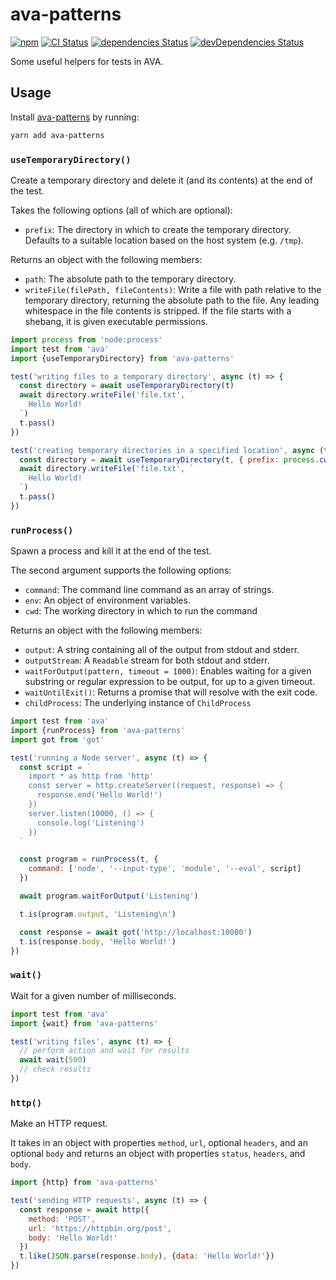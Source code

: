 # ava-patterns
[![npm](https://img.shields.io/npm/v/ava-patterns.svg)](https://www.npmjs.com/package/ava-patterns)
[![CI Status](https://github.com/vinsonchuong/ava-patterns/workflows/CI/badge.svg)](https://github.com/vinsonchuong/ava-patterns/actions?query=workflow%3ACI)
[![dependencies Status](https://david-dm.org/vinsonchuong/ava-patterns/status.svg)](https://david-dm.org/vinsonchuong/ava-patterns)
[![devDependencies Status](https://david-dm.org/vinsonchuong/ava-patterns/dev-status.svg)](https://david-dm.org/vinsonchuong/ava-patterns?type=dev)

Some useful helpers for tests in AVA.

## Usage
Install [ava-patterns](https://www.npmjs.com/package/ava-patterns)
by running:

```sh
yarn add ava-patterns
```

### `useTemporaryDirectory()`
Create a temporary directory and delete it (and its contents) at the end of the
test.

Takes the following options (all of which are optional):

- `prefix`: The directory in which to create the temporary directory. Defaults
  to a suitable location based on the host system (e.g. `/tmp`).

Returns an object with the following members:

- `path`: The absolute path to the temporary directory.
- `writeFile(filePath, fileContents)`: Write a file with path relative to the
  temporary directory, returning the absolute path to the file. Any leading
  whitespace in the file contents is stripped. If the file starts with a
  shebang, it is given executable permissions.

```js
import process from 'node:process'
import test from 'ava'
import {useTemporaryDirectory} from 'ava-patterns'

test('writing files to a temporary directory', async (t) => {
  const directory = await useTemporaryDirectory(t)
  await directory.writeFile('file.txt', `
    Hello World!
  `)
  t.pass()
})

test('creating temporary directories in a specified location', async (t) => {
  const directory = await useTemporaryDirectory(t, { prefix: process.cwd() })
  await directory.writeFile('file.txt', `
    Hello World!
  `)
  t.pass()
})
```

### `runProcess()`
Spawn a process and kill it at the end of the test.

The second argument supports the following options:

- `command`: The command line command as an array of strings.
- `env`: An object of environment variables.
- `cwd`: The working directory in which to run the command

Returns an object with the following members:

- `output`: A string containing all of the output from stdout and stderr.
- `outputStream`: A `Readable` stream for both stdout and stderr.
- `waitForOutput(pattern, timeout = 1000)`: Enables waiting for a given
  substring or regular expression to be output, for up to a given timeout.
- `waitUntilExit()`: Returns a promise that will resolve with the exit code.
- `childProcess`: The underlying instance of `ChildProcess`

```js
import test from 'ava'
import {runProcess} from 'ava-patterns'
import got from 'got'

test('running a Node server', async (t) => {
  const script = `
    import * as http from 'http'
    const server = http.createServer((request, response) => {
      response.end('Hello World!')
    })
    server.listen(10000, () => {
      console.log('Listening')
    })
  `

  const program = runProcess(t, {
    command: ['node', '--input-type', 'module', '--eval', script]
  })

  await program.waitForOutput('Listening')

  t.is(program.output, 'Listening\n')

  const response = await got('http://localhost:10000')
  t.is(response.body, 'Hello World!')
})
```

### `wait()`
Wait for a given number of milliseconds.

```js
import test from 'ava'
import {wait} from 'ava-patterns'

test('writing files', async (t) => {
  // perform action and wait for results
  await wait(500)
  // check results
})
```

### `http()`
Make an HTTP request.

It takes in an object with properties `method`, `url`, optional `headers`, and
an optional `body` and returns an object with properties `status`, `headers`,
and `body`.

```js
import {http} from 'ava-patterns'

test('sending HTTP requests', async (t) => {
  const response = await http({
    method: 'POST',
    url: 'https://httpbin.org/post',
    body: 'Hello World!'
  })
  t.like(JSON.parse(response.body), {data: 'Hello World!'})
})
```
